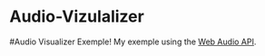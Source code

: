 # Audio-Vizulalizer

#Audio Visualizer Exemple!
My exemple using the <a href="https://developer.mozilla.org/en-US/docs/Web/API/Web_Audio_API">Web Audio API</a>.

